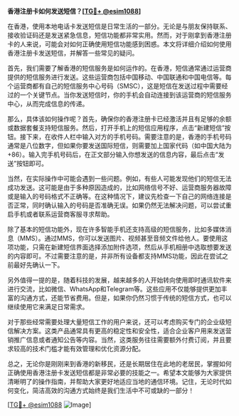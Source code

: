 **香港注册卡如何发送短信？[[TG💪+ @esim1088](https://t.me/s/esim1088)]**

在香港，使用本地电话卡发送短信是日常生活的一部分。无论是与朋友保持联系、接收验证码还是发送紧急信息，短信功能都非常实用。然而，对于刚拿到香港注册卡的人来说，可能会对如何正确使用短信功能感到困惑。本文将详细介绍如何使用香港注册卡发送短信，并解答一些常见的疑问。

首先，我们需要了解香港的短信服务是如何运作的。在香港，短信通常通过运营商提供的短信服务进行发送。这些运营商包括中国移动、中国联通和中国电信等。每个运营商都有自己的短信服务中心号码（SMSC），这是短信在发送过程中需要经过的一个关键节点。当你发送短信时，你的手机会自动连接到该运营商的短信服务中心，从而完成信息的传递。

那么，具体该如何操作呢？首先，确保你的香港注册卡已经激活并且有足够的余额或数据套餐支持短信服务。然后，打开手机上的短信应用程序，点击“新建短信”按钮。接下来，在收件人栏中输入对方的手机号码。需要注意的是，香港的手机号码通常是八位数字，但如果你要发送国际短信，则需要加上国家代码（如中国大陆为+86）。输入完手机号码后，在正文部分输入你想发送的信息内容，最后点击“发送”按钮即可。

当然，在实际操作中可能会遇到一些问题。例如，有些人可能发现他们的短信无法成功发送。这可能是由于多种原因造成的，比如网络信号不好、运营商服务器故障或是输入的号码格式不正确等。在这种情况下，建议先检查一下自己的网络连接是否正常，同时确认输入的号码是否准确无误。如果仍然无法解决问题，可以尝试重启手机或者联系运营商客服寻求帮助。

除了基本的短信功能外，现在许多智能手机还支持高级的短信服务，比如多媒体消息（MMS）。通过MMS，你可以发送图片、视频甚至音频文件给他人。要使用这项功能，只需在新建短信界面选择添加附件选项，然后从手机相册中选取想要发送的内容即可。不过需要注意的是，并非所有设备都支持MMS功能，因此在尝试之前最好先确认一下。

另外值得一提的是，随着科技的发展，越来越多的人开始转向使用即时通讯软件来进行交流，比如微信、WhatsApp和Telegram等。这些应用不仅能够提供更加丰富的沟通方式，还能节省费用。但是，如果你仍然习惯于传统的短信方式，也可以继续使用它来满足日常需求。

对于那些经常需要处理大量短信工作的用户来说，还可以考虑购买专门的企业级短信解决方案。这类产品通常具有更高的稳定性和安全性，适合企业客户用来发送营销推广信息或者通知公告等内容。当然，这类服务往往需要额外付费订阅，并且要求较高的技术门槛才能有效管理和优化资源分配。

总之，无论你是刚刚来到香港的新移民，还是长期居住在此地的老居民，掌握如何正确使用香港注册卡发送短信都是非常必要的技能之一。希望本文能够为大家提供清晰明了的操作指南，并帮助大家更好地适应当地的通信环境。记住，无论时代如何变化，简洁高效的沟通方式始终是我们生活中不可或缺的一部分！

[[TG💪+ @esim1088](https://t.me/s/esim1088) ![Image](https://i.postimg.cc/4NQfJmqS/Snipaste-2025-05-13-00-14-12.png)]